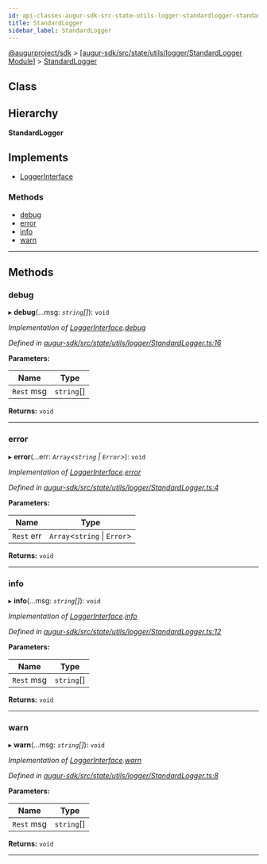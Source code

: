 ```yaml
---
id: api-classes-augur-sdk-src-state-utils-logger-standardlogger-standardlogger
title: StandardLogger
sidebar_label: StandardLogger
---
```


[@augurproject/sdk](api-readme.md) > [[augur-sdk/src/state/utils/logger/StandardLogger Module]](api-modules-augur-sdk-src-state-utils-logger-standardlogger-module.md) > [StandardLogger](api-classes-augur-sdk-src-state-utils-logger-standardlogger-standardlogger.md)

## Class

## Hierarchy

**StandardLogger**

## Implements

* [LoggerInterface](api-interfaces-augur-sdk-src-state-utils-logger-logger-loggerinterface.md)

### Methods

* [debug](api-classes-augur-sdk-src-state-utils-logger-standardlogger-standardlogger.md#debug)
* [error](api-classes-augur-sdk-src-state-utils-logger-standardlogger-standardlogger.md#error)
* [info](api-classes-augur-sdk-src-state-utils-logger-standardlogger-standardlogger.md#info)
* [warn](api-classes-augur-sdk-src-state-utils-logger-standardlogger-standardlogger.md#warn)

---

## Methods

<a id="debug"></a>

###  debug

▸ **debug**(...msg: *`string`[]*): `void`

*Implementation of [LoggerInterface](api-interfaces-augur-sdk-src-state-utils-logger-logger-loggerinterface.md).[debug](api-interfaces-augur-sdk-src-state-utils-logger-logger-loggerinterface.md#debug)*

*Defined in [augur-sdk/src/state/utils/logger/StandardLogger.ts:16](https://github.com/AugurProject/augur/blob/3727cd4ec9/packages/augur-sdk/src/state/utils/logger/StandardLogger.ts#L16)*

**Parameters:**

| Name | Type |
| ------ | ------ |
| `Rest` msg | `string`[] |

**Returns:** `void`

___
<a id="error"></a>

###  error

▸ **error**(...err: *`Array`<`string` \| `Error`>*): `void`

*Implementation of [LoggerInterface](api-interfaces-augur-sdk-src-state-utils-logger-logger-loggerinterface.md).[error](api-interfaces-augur-sdk-src-state-utils-logger-logger-loggerinterface.md#error)*

*Defined in [augur-sdk/src/state/utils/logger/StandardLogger.ts:4](https://github.com/AugurProject/augur/blob/3727cd4ec9/packages/augur-sdk/src/state/utils/logger/StandardLogger.ts#L4)*

**Parameters:**

| Name | Type |
| ------ | ------ |
| `Rest` err | `Array`<`string` \| `Error`> |

**Returns:** `void`

___
<a id="info"></a>

###  info

▸ **info**(...msg: *`string`[]*): `void`

*Implementation of [LoggerInterface](api-interfaces-augur-sdk-src-state-utils-logger-logger-loggerinterface.md).[info](api-interfaces-augur-sdk-src-state-utils-logger-logger-loggerinterface.md#info)*

*Defined in [augur-sdk/src/state/utils/logger/StandardLogger.ts:12](https://github.com/AugurProject/augur/blob/3727cd4ec9/packages/augur-sdk/src/state/utils/logger/StandardLogger.ts#L12)*

**Parameters:**

| Name | Type |
| ------ | ------ |
| `Rest` msg | `string`[] |

**Returns:** `void`

___
<a id="warn"></a>

###  warn

▸ **warn**(...msg: *`string`[]*): `void`

*Implementation of [LoggerInterface](api-interfaces-augur-sdk-src-state-utils-logger-logger-loggerinterface.md).[warn](api-interfaces-augur-sdk-src-state-utils-logger-logger-loggerinterface.md#warn)*

*Defined in [augur-sdk/src/state/utils/logger/StandardLogger.ts:8](https://github.com/AugurProject/augur/blob/3727cd4ec9/packages/augur-sdk/src/state/utils/logger/StandardLogger.ts#L8)*

**Parameters:**

| Name | Type |
| ------ | ------ |
| `Rest` msg | `string`[] |

**Returns:** `void`

___

